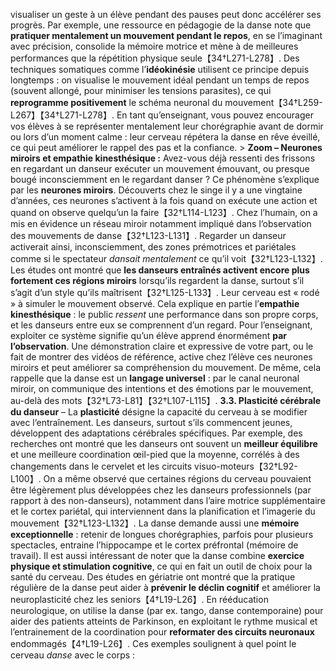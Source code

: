 visualiser un geste à un élève pendant des pauses peut donc accélérer ses progrès. Par exemple, une ressource en pédagogie de la danse note que **pratiquer mentalement un mouvement pendant le repos**, en se l’imaginant avec précision, consolide la mémoire motrice et mène à de meilleures performances que la répétition physique seule【34†L271-L278】. Des techniques somatiques comme l’**idéokinésie** utilisent ce principe depuis longtemps : on visualise le mouvement idéal pendant un temps de repos (souvent allongé, pour minimiser les tensions parasites), ce qui **reprogramme positivement** le schéma neuronal du mouvement【34†L259-L267】【34†L271-L278】. En tant qu’enseignant, vous pouvez encourager vos élèves à se représenter mentalement leur chorégraphie avant de dormir ou lors d’un moment calme : leur cerveau répétera la danse en rêve éveillé, ce qui peut améliorer le rappel des pas et la confiance. > **Zoom – Neurones miroirs et empathie kinesthésique :** Avez-vous déjà ressenti des frissons en regardant un danseur exécuter un mouvement émouvant, ou presque bougé inconsciemment en le regardant danser ? Ce phénomène s’explique par les **neurones miroirs**. Découverts chez le singe il y a une vingtaine d’années, ces neurones s’activent à la fois quand on exécute une action et quand on observe quelqu’un la faire【32†L114-L123】. Chez l’humain, on a mis en évidence un réseau miroir notamment impliqué dans l’observation des mouvements de danse【32†L123-L131】. Regarder un danseur activerait ainsi, inconsciemment, des zones prémotrices et pariétales comme si le spectateur *dansait mentalement* ce qu’il voit【32†L123-L132】. Les études ont montré que **les danseurs entraînés activent encore plus fortement ces régions miroirs** lorsqu’ils regardent la danse, surtout s’il s’agit d’un style qu’ils maîtrisent【32†L125-L133】. Leur cerveau est « rodé » à simuler le mouvement observé. Cela explique en partie l’**empathie kinesthésique** : le public *ressent* une performance dans son propre corps, et les danseurs entre eux se comprennent d’un regard. Pour l’enseignant, exploiter ce système signifie qu’un élève apprend énormément **par l’observation**. Une démonstration claire et expressive de votre part, ou le fait de montrer des vidéos de référence, active chez l’élève ces neurones miroirs et peut améliorer sa compréhension du mouvement. De même, cela rappelle que la danse est un **langage universel** : par le canal neuronal miroir, on communique des intentions et des émotions par le mouvement, au-delà des mots【32†L73-L81】【32†L107-L115】. **3.3. Plasticité cérébrale du danseur** – La **plasticité** désigne la capacité du cerveau à se modifier avec l’entraînement. Les danseurs, surtout s’ils commencent jeunes, développent des adaptations cérébrales spécifiques. Par exemple, des recherches ont montré que les danseurs ont souvent un **meilleur équilibre** et une meilleure coordination œil-pied que la moyenne, corrélés à des changements dans le cervelet et les circuits visuo-moteurs【32†L92-L100】. On a même observé que certaines régions du cerveau pouvaient être légèrement plus développées chez les danseurs professionnels (par rapport à des non-danseurs), notamment dans l’aire motrice supplémentaire et le cortex pariétal, qui interviennent dans la planification et l’imagerie du mouvement【32†L123-L132】. La danse demande aussi une **mémoire exceptionnelle** : retenir de longues chorégraphies, parfois pour plusieurs spectacles, entraine l’hippocampe et le cortex préfrontal (mémoire de travail). Il est aussi intéressant de noter que la danse combine **exercice physique et stimulation cognitive**, ce qui en fait un outil de choix pour la santé du cerveau. Des études en gériatrie ont montré que la pratique régulière de la danse peut aider à **prévenir le déclin cognitif** et améliorer la neuroplasticité chez les seniors【4†L19-L26】. En rééducation neurologique, on utilise la danse (par ex. tango, danse contemporaine) pour aider des patients atteints de Parkinson, en exploitant le rythme musical et l’entrainement de la coordination pour **reformater des circuits neuronaux** endommagés【4†L19-L26】. Ces exemples soulignent à quel point le cerveau *danse* avec le corps :
